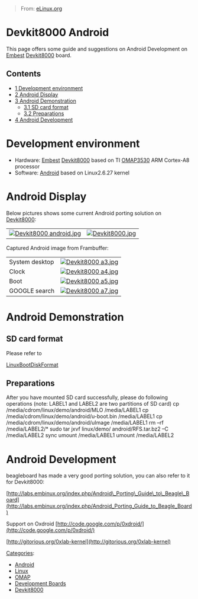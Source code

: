 > From: [eLinux.org](http://eLinux.org/Devkit8000_Android "http://eLinux.org/Devkit8000_Android")


# Devkit8000 Android



This page offers some guide and suggestions on Android Development on
[Embest](http://www.armkits.com)
[Devkit8000](http://www.armkits.com/Product/devkit8000.asp) board.

## Contents

-   [1 Development environment](#development-environment)
-   [2 Android Display](#android-display)
-   [3 Android Demonstration](#android-demonstration)
    -   [3.1 SD card format](#sd-card-format)
    -   [3.2 Preparations](#preparations)
-   [4 Android Development](#android-development)

# Development environment

-   Hardware: [Embest](http://www.armkits.com)
    [Devkit8000](http://www.armkits.com/Product/devkit8000.asp) based on
    TI
    [OMAP3530](http://focus.ti.com/docs/prod/folders/print/omap3530.html)
    ARM Cortex-A8 processor
-   Software: [Android](http://eLinux.org/Android "Android") based on Linux2.6.27
    kernel

# Android Display

Below pictures shows some current Android porting solution on
[Devkit8000](http://www.armkits.com/Product/devkit8000.asp):

<table>
<tbody>
<tr class="odd">
<td align="left"><a href="http://elinux.org/File:Devkit8000_android.jpg"><img src="http://elinux.org/images/b/b8/Devkit8000_android.jpg" alt="Devkit8000 android.jpg" /></a></td>
<td align="left"><a href="http://elinux.org/File:Devkit8000.jpg"><img src="http://elinux.org/images/5/57/Devkit8000.jpg" alt="Devkit8000.jpg" /></a></td>
</tr>
</tbody>
</table>

Captured Android image from Frambuffer:

<table>
<tbody>
<tr class="odd">
<td align="left">System desktop</td>
<td align="left"><a href="http://elinux.org/File:Devkit8000_a3.jpg"><img src="http://elinux.org/images/7/7d/Devkit8000_a3.jpg" alt="Devkit8000 a3.jpg" /></a></td>
</tr>
<tr class="even">
<td align="left">Clock</td>
<td align="left"><a href="http://elinux.org/File:Devkit8000_a4.jpg"><img src="http://elinux.org/images/6/69/Devkit8000_a4.jpg" alt="Devkit8000 a4.jpg" /></a></td>
</tr>
<tr class="odd">
<td align="left">Boot</td>
<td align="left"><a href="http://elinux.org/File:Devkit8000_a5.jpg"><img src="http://elinux.org/images/c/c8/Devkit8000_a5.jpg" alt="Devkit8000 a5.jpg" /></a></td>
</tr>
<tr class="even">
<td align="left">GOOGLE search</td>
<td align="left"><a href="http://elinux.org/File:Devkit8000_a7.jpg"><img src="http://elinux.org/images/7/76/Devkit8000_a7.jpg" alt="Devkit8000 a7.jpg" /></a></td>
</tr>
</tbody>
</table>

# Android Demonstration

## SD card format

Please refer to

[LinuxBootDiskFormat](http://code.google.com/p/beagleboard/wiki/LinuxBootDiskFormat)

## Preparations

After you have mounted SD card successfully, please do following
operations (note: LABEL1 and LABEL2 are two partitions of SD card)
 cp /media/cdrom/linux/demo/android/MLO /media/LABEL1
 cp /media/cdrom/linux/demo/android/u-boot.bin /media/LABEL1
 cp /media/cdrom/linux/demo/android/uImage /media/LABEL1
 rm –rf /media/LABEL2/\*
 sudo tar jxvf linux/demo/ android/RFS.tar.bz2 –C /media/LABEL2
 sync
 umount /media/LABEL1
 umount /media/LABEL2

# Android Development

beagleboard has made a very good porting solution, you can also refer to
it for Devkit8000:

[http://labs.embinux.org/index.php/Android\_Porting\_Guide\_to\_Beagle\_Board](http://labs.embinux.org/index.php/Android_Porting_Guide_to_Beagle_Board)


Support on Oxdroid
 [http://code.google.com/p/0xdroid/](http://code.google.com/p/0xdroid/)

 [http://gitorious.org/0xlab-kernel](http://gitorious.org/0xlab-kernel)



[Categories](http://eLinux.org/Special:Categories "Special:Categories"):

-   [Android](http://eLinux.org/Category:Android "Category:Android")
-   [Linux](http://eLinux.org/Category:Linux "Category:Linux")
-   [OMAP](http://eLinux.org/Category:OMAP "Category:OMAP")
-   [Development
    Boards](http://eLinux.org/Category:Development_Boards "Category:Development Boards")
-   [Devkit8000](http://eLinux.org/Category:Devkit8000 "Category:Devkit8000")

